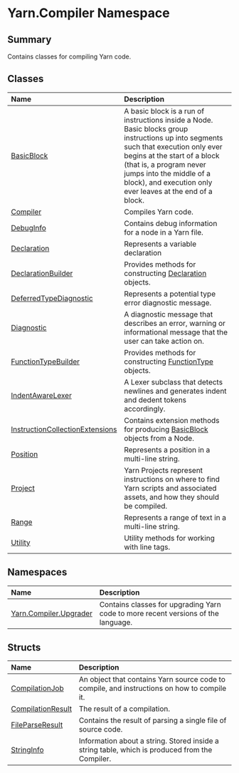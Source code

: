 # Yarn.Compiler Namespace

## Summary

Contains classes for compiling Yarn code.


## Classes

|Name|Description|
|:---|:---|
|[BasicBlock](/docs/api/csharp/yarn.compiler.basicblock.md)|A basic block is a run of instructions inside a Node. Basic blocks group instructions up into segments such that execution only ever begins at the start of a block (that is, a program never jumps into the middle of a block), and execution only ever leaves at the end of a block.|
|[Compiler](/docs/api/csharp/yarn.compiler.compiler.md)|Compiles Yarn code.|
|[DebugInfo](/docs/api/csharp/yarn.compiler.debuginfo.md)|Contains debug information for a node in a Yarn file.|
|[Declaration](/docs/api/csharp/yarn.compiler.declaration.md)|Represents a variable declaration|
|[DeclarationBuilder](/docs/api/csharp/yarn.compiler.declarationbuilder.md)|Provides methods for constructing  <a href="yarn.compiler.declaration.md">Declaration</a>  objects.|
|[DeferredTypeDiagnostic](/docs/api/csharp/yarn.compiler.deferredtypediagnostic.md)|Represents a potential type error diagnostic message.|
|[Diagnostic](/docs/api/csharp/yarn.compiler.diagnostic.md)|A diagnostic message that describes an error, warning or informational message that the user can take action on.|
|[FunctionTypeBuilder](/docs/api/csharp/yarn.compiler.functiontypebuilder.md)|Provides methods for constructing  <a href="yarn.functiontype.md">FunctionType</a>  objects.|
|[IndentAwareLexer](/docs/api/csharp/yarn.compiler.indentawarelexer.md)|A Lexer subclass that detects newlines and generates indent and dedent tokens accordingly.|
|[InstructionCollectionExtensions](/docs/api/csharp/yarn.compiler.instructioncollectionextensions.md)|Contains extension methods for producing  <a href="yarn.compiler.basicblock.md">BasicBlock</a>  objects from a Node.|
|[Position](/docs/api/csharp/yarn.compiler.position.md)|Represents a position in a multi-line string.|
|[Project](/docs/api/csharp/yarn.compiler.project.md)|Yarn Projects represent instructions on where to find Yarn scripts and associated assets, and how they should be compiled.|
|[Range](/docs/api/csharp/yarn.compiler.range.md)|Represents a range of text in a multi-line string.|
|[Utility](/docs/api/csharp/yarn.compiler.utility.md)|Utility methods for working with line tags.|

## Namespaces

|Name|Description|
|:---|:---|
|[Yarn.Compiler.Upgrader](/docs/api/csharp/yarn.compiler.upgrader.md)|Contains classes for upgrading Yarn code to more recent versions of the language.|

## Structs

|Name|Description|
|:---|:---|
|[CompilationJob](/docs/api/csharp/yarn.compiler.compilationjob.md)|An object that contains Yarn source code to compile, and instructions on how to compile it.|
|[CompilationResult](/docs/api/csharp/yarn.compiler.compilationresult.md)|The result of a compilation.|
|[FileParseResult](/docs/api/csharp/yarn.compiler.fileparseresult.md)|Contains the result of parsing a single file of source code.|
|[StringInfo](/docs/api/csharp/yarn.compiler.stringinfo.md)|Information about a string. Stored inside a string table, which is produced from the Compiler.|

